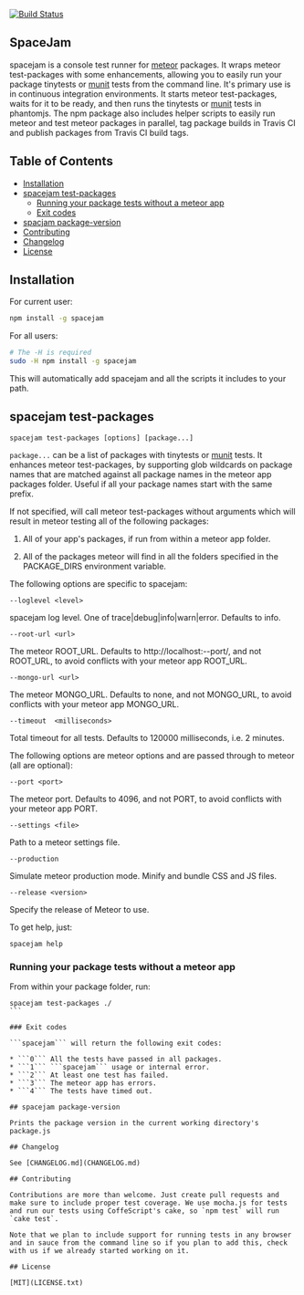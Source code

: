 [![Build Status](https://travis-ci.org/spacejamio/spacejam.svg?branch=master)](https://travis-ci.org/spacejamio/spacejam)

## SpaceJam

spacejam is a console test runner for [meteor](https://www.meteor.com/) packages. It wraps meteor test-packages with some enhancements, allowing you to easily run your package tinytests or [munit](https://atmospherejs.com/package/munit) tests from the command line. It's primary use is in continuous integration environments. It starts meteor test-packages, waits for it to be ready, and then runs the tinytests or [munit](https://atmospherejs.com/package/munit) tests in phantomjs. The npm package also includes helper scripts to easily run meteor and test meteor packages in parallel, tag package builds in Travis CI and publish packages from Travis CI build tags.

## Table of Contents

- [Installation](#installation)
- [spacejam test-packages](#spacejam-test-packages)
    - [Running your package tests without a meteor app](#running-your-package-tests-without-a-meteor-app)
    - [Exit codes](#exit-codes)
- [spacjam package-version](#spacjam-package-version)
- [Contributing](#contributing)
- [Changelog](#changelog)
- [License](#license)

## Installation

For current user:

```bash
npm install -g spacejam
```

For all users:

```bash
# The -H is required
sudo -H npm install -g spacejam
```

This will automatically add spacejam and all the scripts it includes to your path.

## spacejam test-packages

`spacejam test-packages [options] [package...]`

`package...` can be a list of packages with tinytests or [munit](https://atmospherejs.com/package/munit) tests.
It enhances meteor test-packages, by supporting glob wildcards on package names that are matched against all package names in the meteor app packages folder. Useful if all your package names start with the same prefix.

If not specified, will call meteor test-packages without arguments which will result in meteor testing all of the following packages:

1. All of your app's packages, if run from within a meteor app folder.

2. All of the packages meteor will find in all the folders specified in the PACKAGE_DIRS environment variable.

The following options are specific to spacejam:

`--loglevel <level>`

spacejam log level. One of trace|debug|info|warn|error. Defaults to info.

`--root-url <url>`

The meteor ROOT_URL. Defaults to http://localhost:--port/, and not ROOT_URL, to avoid conflicts with your meteor app ROOT_URL.

`--mongo-url <url>`

The meteor MONGO_URL. Defaults to none, and not MONGO_URL, to avoid conflicts with your meteor app MONGO_URL.

`--timeout  <milliseconds>`
     
Total timeout for all tests. Defaults to 120000 milliseconds, i.e. 2 minutes.
                                  
The following options are meteor options and are passed through to meteor (all are optional):

`--port <port>`
                 
The meteor port. Defaults to 4096, and not PORT, to avoid conflicts with your meteor app PORT.

`--settings <file>`

Path to a meteor settings file.

`--production`

Simulate meteor production mode. Minify and bundle CSS and JS files.

`--release <version>`

Specify the release of Meteor to use.
                                  
To get help, just:

```
spacejam help
```

### Running your package tests without a meteor app

From within your package folder, run:

````
spacejam test-packages ./
```

### Exit codes

```spacejam``` will return the following exit codes:

* ```0``` All the tests have passed in all packages.
* ```1``` ```spacejam``` usage or internal error.
* ```2``` At least one test has failed.
* ```3``` The meteor app has errors.
* ```4``` The tests have timed out.

## spacejam package-version

Prints the package version in the current working directory's package.js

## Changelog

See [CHANGELOG.md](CHANGELOG.md)

## Contributing

Contributions are more than welcome. Just create pull requests and make sure to include proper test coverage. We use mocha.js for tests and run our tests using CoffeScript's cake, so `npm test` will run `cake test`.

Note that we plan to include support for running tests in any browser and in sauce from the command line so if you plan to add this, check with us if we already started working on it.

## License

[MIT](LICENSE.txt)
